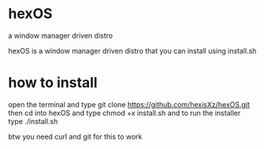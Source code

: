 # hexOS
a window manager driven distro

hexOS is a window manager driven distro that you can install using install.sh

# how to install

open the terminal and type git clone https://github.com/hexisXz/hexOS.git then cd into hexOS and type chmod +x install.sh and to run the installer type ./install.sh


btw you need curl and git for this to work  
